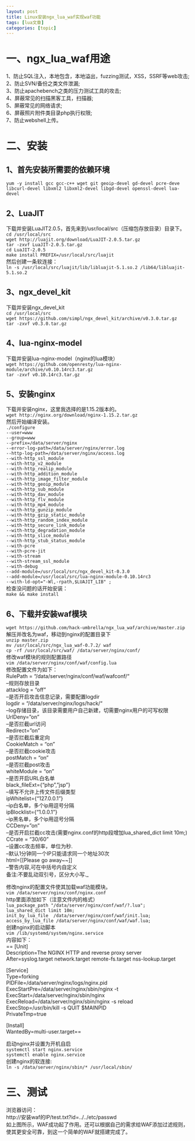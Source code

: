 ```yaml
---
layout: post
title: Linux安装ngx_lua_waf实现waf功能 
tags: [lua文章]
categories: [topic]
---
```

<h1 id="一、ngx-lua-waf用途"><a href="#一、ngx-lua-waf用途" class="headerlink" title="一、ngx_lua_waf用途"></a>一、ngx_lua_waf用途</h1><p> 1、防止SQL注入，本地包含，本地溢出，fuzzing测试，XSS，SSRF等web攻击;<br/>2、防止SVN/备份之类文件泄漏;<br/>3、防止apachebench之类的压力测试工具的攻击;<br/>4、屏蔽常见的扫描黑客工具，扫描器;<br/>5、屏蔽常见的网络请求;<br/>6、屏蔽照片附件类目录php执行权限;<br/>7、防止webshell上传。</p>
<h1 id="二、安装"><a href="#二、安装" class="headerlink" title="二、安装"></a>二、安装</h1><h2 id="1、首先安装所需要的依赖环境"><a href="#1、首先安装所需要的依赖环境" class="headerlink" title="1、首先安装所需要的依赖环境"></a>1、首先安装所需要的依赖环境</h2><p><code>yum -y install gcc gcc-c++ wget git geoip-devel gd-devel pcre-deve libcurl-devel libxml2 libxml2-devel libgd-devel openssl-devel lua-devel</code></p>
<h2 id="2、LuaJIT"><a href="#2、LuaJIT" class="headerlink" title="2、LuaJIT"></a>2、LuaJIT</h2><p> 下载并安装LuaJIT2.0.5，首先来到/usr/local/src（压缩包存放目录）目录下。<br/> <code>cd /usr/local/src</code><br/> <code>wget http://luajit.org/download/LuaJIT-2.0.5.tar.gz</code><br/><code>tar -zxvf LuaJIT-2.0.5.tar.gz</code><br/><code>cd LuaJIT-2.0.5</code><br/><code>make install PREFIX=/usr/local/src/luajit</code><br/>然后创建一条软连接：<br/><code>ln -s /usr/local/src/luajit/lib/libluajit-5.1.so.2 /lib64/libluajit-5.1.so.2</code></p>
<h2 id="3、ngx-devel-kit"><a href="#3、ngx-devel-kit" class="headerlink" title="3、ngx_devel_kit"></a>3、ngx_devel_kit</h2><p>下载并安装ngx_devel_kit<br/><code>cd /usr/local/src</code><br/><code>wget https://github.com/simpl/ngx_devel_kit/archive/v0.3.0.tar.gz</code><br/><code>tar -zxvf v0.3.0.tar.gz</code></p>
<h2 id="4、lua-nginx-model"><a href="#4、lua-nginx-model" class="headerlink" title="4、lua-nginx-model"></a>4、lua-nginx-model</h2><p>下载并安装lua-nginx-model（nginx的lua模块）<br/><code>wget https://github.com/openresty/lua-nginx-module/archive/v0.10.14rc3.tar.gz</code><br/><code>tar -zxvf v0.10.14rc3.tar.gz</code></p>
<h2 id="5、安装nginx"><a href="#5、安装nginx" class="headerlink" title="5、安装nginx"></a>5、安装nginx</h2><p>下载并安装nginx，这里我选择的是1.15.2版本的。<br/><code>wget http://nginx.org/download/nginx-1.15.2.tar.gz</code><br/>然后开始编译安装。<br/><code>./configure 
--user=www 
--group=www 
--prefix=/data/server/nginx 
--error-log-path=/data/server/nginx/error.log 
--http-log-path=/data/server/nginx/access.log 
--with-http_ssl_module 
--with-http_v2_module 
--with-http_realip_module 
--with-http_addition_module 
--with-http_image_filter_module 
--with-http_geoip_module 
--with-http_sub_module 
--with-http_dav_module 
--with-http_flv_module 
--with-http_mp4_module 
--with-http_gunzip_module 
--with-http_gzip_static_module 
--with-http_random_index_module 
--with-http_secure_link_module 
--with-http_degradation_module 
--with-http_slice_module 
--with-http_stub_status_module 
--with-pcre 
--with-pcre-jit 
--with-stream 
--with-stream_ssl_module 
--with-debug 
--add-module=/usr/local/src/ngx_devel_kit-0.3.0 
--add-module=/usr/local/src/lua-nginx-module-0.10.14rc3 
--with-ld-opt=&#34;-Wl,-rpath,$LUAJIT_LIB&#34; ;</code><br/>检查没问题的话开始安装：<br/><code>make &amp;&amp; make install</code></p>
<h2 id="6、下载并安装waf模块"><a href="#6、下载并安装waf模块" class="headerlink" title="6、下载并安装waf模块"></a>6、下载并安装waf模块</h2><p><code>wget https://github.com/hack-umbrella/ngx_lua_waf/archive/master.zip</code><br/>解压并改名为waf，移动到nginx的配置目录下<br/><code>unzip master.zip</code><br/><code>mv /usr/local/src/ngx_lua_waf-0.7.2/ waf</code><br/><code>cp -rf /usr/local/src/waf/ /data/server/nginx/conf/</code><br/>修改waf模块的规则配置路径<br/><code>vim /data/server/nginx/conf/waf/config.lua</code><br/>修改配置文件为如下：<br/>   RulePath = “/data/server/nginx/conf/waf/wafconf/“<br/>    –规则存放目录<br/>    attacklog = “off”<br/>    –是否开启攻击信息记录，需要配置logdir<br/>    logdir = “/data/server/nginx/logs/hack/“<br/>    –log存储目录，该目录需要用户自己新建，切需要nginx用户的可写权限<br/>    UrlDeny=”on”<br/>    –是否拦截url访问<br/>    Redirect=”on”<br/>    –是否拦截后重定向<br/>    CookieMatch = “on”<br/>    –是否拦截cookie攻击<br/>    postMatch = “on”<br/>    –是否拦截post攻击<br/>    whiteModule = “on”<br/>    –是否开启URL白名单<br/>    black_fileExt={“php”,”jsp”}<br/>    –填写不允许上传文件后缀类型<br/>    ipWhitelist={“127.0.0.1”}<br/>    –ip白名单，多个ip用逗号分隔<br/>    ipBlocklist={“1.0.0.1”}<br/>    –ip黑名单，多个ip用逗号分隔<br/>    CCDeny=”on”<br/>    –是否开启拦截cc攻击(需要nginx.conf的http段增加lua_shared_dict limit 10m;)<br/>    CCrate = “30/60”<br/>    –设置cc攻击频率，单位为秒.<br/>    –默认1分钟同一个IP只能请求同一个地址30次<br/>    html=[[Please go away~~]]<br/>    –警告内容,可在中括号内自定义<br/>    备注:不要乱动双引号，区分大小写._</p>
<p>修改nginx的配置文件使其加载waf功能模块。<br/><code>vim /data/server/nginx/conf/nginx.conf</code><br/>http里面添加如下（注意文件内的格式）<br/>    <code>lua_package_path &#34;/data/server/nginx/conf/waf/?.lua&#34;;</code><br/>    <code>lua_shared_dict limit 10m;</code><br/>    <code>init_by_lua_file  /data/server/nginx/conf/waf/init.lua;</code><br/>    <code>access_by_lua_file /data/server/nginx/conf/waf/waf.lua;</code><br/>创建nginx的启动脚本<br/><code>vim /lib/systemd/system/nginx.service</code><br/>内容如下：<br/>== [Unit]<br/>Description=The NGINX HTTP and reverse proxy server<br/>After=syslog.target network.target remote-fs.target nss-lookup.target</p>
<p>[Service]<br/>Type=forking<br/>PIDFile=/data/server/nginx/logs/nginx.pid<br/>ExecStartPre=/data/server/nginx/sbin/nginx -t<br/>ExecStart=/data/server/nginx/sbin/nginx<br/>ExecReload=/data/server/nginx/sbin/nginx -s reload<br/>ExecStop=/usr/bin/kill -s QUIT $MAINPID<br/>PrivateTmp=true</p>
<p>[Install]<br/>WantedBy=multi-user.target==</p>
<p>启动nginx并设置为开机自启<br/><code>systemctl start nginx.service</code><br/><code>systemctl enable nginx.service</code><br/>创建nginx的软连接:<br/><code>ln -s /data/server/nginx/sbin/* /usr/local/sbin/</code></p>
<h1 id="三、测试"><a href="#三、测试" class="headerlink" title="三、测试"></a>三、测试</h1><p>浏览器访问：<br/>http://安装waf的IP/test.txt?id=../../etc/passwd<br/><img src="https://app.yinxiang.com/FileSharing.action?hash=1/13ad558d231e9bde3653bb3f97920f15-23899" alt=""/><br/>如上图所示，WAF成功起了作用。还可以根据自己的需求给WAF添加过滤规则，使其更安全可靠，到这一个简单的WAF就搭建完成了。</p>